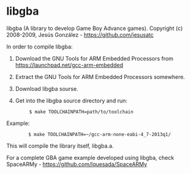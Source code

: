 libgba
======

libgba (A library to develop Game Boy Advance games).
Copyright (c) 2008-2009, Jesús González - https://github.com/jesusatc

In order to compile libgba:

1. Download the GNU Tools for ARM Embedded Processors from https://launchpad.net/gcc-arm-embedded

2. Extract the GNU Tools for ARM Embedded Processors somewhere.

3. Download libgba sourse.

4. Get into the libgba source directory and run:
            
            $ make TOOLCHAINPATH=path/to/toolchain

Example:

            $ make TOOLCHAINPATH=~/gcc-arm-none-eabi-4_7-2013q1/

This will compile the library itself, libgba.a.

For a complete GBA game example developed using libgba, check SpaceARMy - https://github.com/lquesada/SpaceARMy
